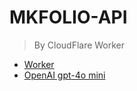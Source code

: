 # MKFOLIO-API

> By CloudFlare Worker

- [Worker](https://developers.cloudflare.com/workers/)
- [OpenAI gpt-4o mini](https://platform.openai.com/docs/guides/text-generation)
